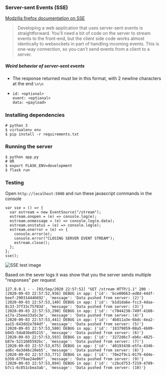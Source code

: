 ### Server-sent Events (SSE)

[Modzilla firefox documentation on SSE](https://developer.mozilla.org/en-US/docs/Web/API/Server-sent_events/Using_server-sent_events)

> Developing a web application that uses server-sent events is straightforward. You'll need a bit of code on the server to stream events to the front-end, but the client side code works almost identically to websockets in part of handling incoming events. This is one-way connection, so you can't send events from a client to a server.

##### Weird behavior of server-sent events
- The response returned must be in this format, with 2 newline characters at the end `\n\n`
- ```
  id: <optional>
  event: <optional>
  data: <payload>
  ```

### Installing dependencies
```
# python 3
$ virtualenv env
$ pip install -r requirements.txt
```

### Running the server
```
$ python app.py
# OR
$ export FLASK_ENV=development 
$ flask run
```

### Testing
Open `http://localhost:5000` and run these javascript commands in the console
```
var sse = () => {
  var estream = new EventSource("/stream");
  estream.onopen = (e) => console.log(e);
  estream.onmessage = (e) => console.log(e.data);
  estream.onstatus = (e) => console.log(e);
  estream.onerror = (e) => {
    console.error(e);
    console.error("CLOSING SERVER EVENT STREAM");
    estream.close();
  };
};
sse();
```
![SSE test image](./img/test_sse.png)

Based on the sever logs it was show that you the server sends multiple "responses" per request
```
127.0.0.1 - - [03/Sep/2020 22:57:52] "GET /stream HTTP/1.1" 200 -
[2020-09-03 22:57:52,936] DEBUG in app: {'id': 'bce00663-ed8d-44df-beef-290314446692', 'message': 'Data pushed from server: (2)'}
[2020-09-03 22:57:53,140] DEBUG in app: {'id': 'b1d1da6e-fcc3-4daa-8c33-37f33c75703d', 'message': 'Data pushed from server: (3)'}
[2020-09-03 22:57:53,290] DEBUG in app: {'id': 'c7044238-749f-4160-a17a-25eee33a5c3e', 'message': 'Data pushed from server: (4)'}
[2020-09-03 22:57:53,441] DEBUG in app: {'id': '4b811a3e-6bdc-4ea2-aa15-643dd2e784df', 'message': 'Data pushed from server: (5)'}
[2020-09-03 22:57:53,580] DEBUG in app: {'id': '18379859-08a5-4b09-b045-5da836e05215', 'message': 'Data pushed from server: (6)'}
[2020-09-03 22:57:53,593] DEBUG in app: {'id': '3272d6c7-eb6c-4825-b87e-5211605592bc', 'message': 'Data pushed from server: (7)'}
[2020-09-03 22:57:53,675] DEBUG in app: {'id': '40193438-e5fa-4346-ad6c-6e3d46c20eb5', 'message': 'Data pushed from server: (8)'}
[2020-09-03 22:57:53,771] DEBUG in app: {'id': '70e2f9c1-0179-4d4e-b350-67f9ae24e06f', 'message': 'Data pushed from server: (9)'}
[2020-09-03 22:57:53,894] DEBUG in app: {'id': 'c2bcd753-f219-4789-b7c1-6c851cbea3ab', 'message': 'Data pushed from server: (10)'}
```
